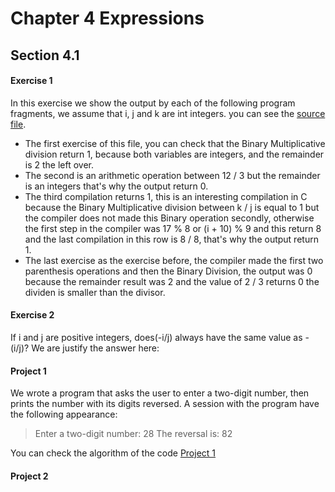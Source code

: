 # Chapter 4 Expressions
## Section 4.1
#### Exercise 1
In this exercise we show the output by each of the following program fragments, we assume that i, j and k are int integers. you can see the [source file](./Exercise4_1_1.c).

- The first exercise of this file, you can check that the Binary Multiplicative division return 1, because both variables are integers, and the remainder is 2 the left over.
- The second is an arithmetic operation between 12 / 3 but the remainder is an integers that's why the output return 0.
- The third compilation returns 1, this is an interesting compilation in C because the Binary Multiplicative division between k / j is equal to 1 but the compiler does not made this Binary operation secondly, otherwise the first step in the compiler was 17 % 8 or (i + 10) % 9 and this return 8 and the last compilation in this row is 8 / 8, that's why the output return 1.
- The last exercise as the exercise before, the compiler made the first two parenthesis operations and then the Binary Division, the output was 0 because the remainder result was 2 and the value of 2 / 3 returns 0 the dividen is smaller than the divisor.

#### Exercise 2  
If i and j are positive integers, does(-i/j) always have the same value as -(i/j)? We are justify the answer here:

#### Project 1
We wrote a program that asks the user to enter a two-digit number, then prints the number with its digits reversed. A session with the program have the following appearance:

> Enter a two-digit number: 28
> The reversal is: 82

You can check the algorithm of the code [Project 1](./Project1.c)

#### Project 2
